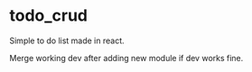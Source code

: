 # todo_crud
Simple to do list made in react.

Merge working dev after adding new module if dev works fine.
